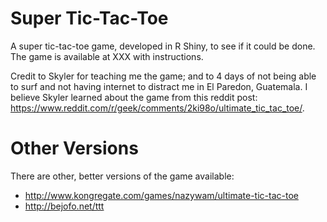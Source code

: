 # Super Tic-Tac-Toe

A super tic-tac-toe game, developed in R Shiny, to see if it could be done.
The game is available at XXX with instructions.

Credit to Skyler for teaching me the game; and to 4 days of not 
being able to surf and not having internet to distract me in El Paredon, 
Guatemala. I believe Skyler learned about the game from this reddit post:
https://www.reddit.com/r/geek/comments/2ki98o/ultimate_tic_tac_toe/.

# Other Versions
There are other, better versions of the game available:
* http://www.kongregate.com/games/nazywam/ultimate-tic-tac-toe
* http://bejofo.net/ttt
